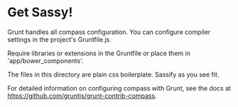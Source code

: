 # Get Sassy!

Grunt handles all compass configuration. You can configure compiler settings in the project's Gruntfile.js.

Require libraries or extensions in the Gruntfile or place them in 'app/bower_components'.

The files in this directory are plain css boilerplate. Sassify as you see fit.

For detailed information on configuring compass with Grunt, see the docs at https://github.com/gruntjs/grunt-contrib-compass.

